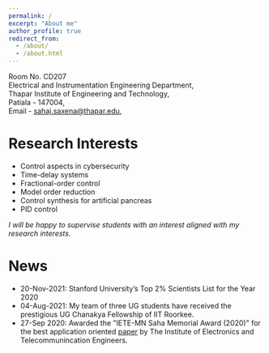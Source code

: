 ```yaml
---
permalink: /
excerpt: "About me"
author_profile: true
redirect_from: 
  - /about/
  - /about.html
---
```


Room No. CD207 <br>
Electrical and Instrumentation Engineering Department,<br>
Thapar Institute of Engineering and Technology,<br>
Patiala - 147004,<br>
Email - sahaj.saxena@thapar.edu, <br>


Research Interests
==================
* Control aspects in cybersecurity
* Time-delay systems
* Fractional-order control
* Model order reduction
* Control synthesis for artificial pancreas
* PID control 

_I will be happy to supervise students with an interest aligned with my research interests._

News
====
* 20-Nov-2021: Stanford University’s Top 2% Scientists List for the Year 2020
* 04-Aug-2021: My team of three UG students have received the prestigious UG Chanakya Fellowship of IIT Roorkee. 
* 27-Sep 2020: Awarded the "IETE-MN Saha Memorial Award (2020)" for the best application oriented [paper](https://www.tandfonline.com/doi/abs/10.1080/02564602.2017.1396935) by The Institute of Electronics and Telecommunincation Engineers.
